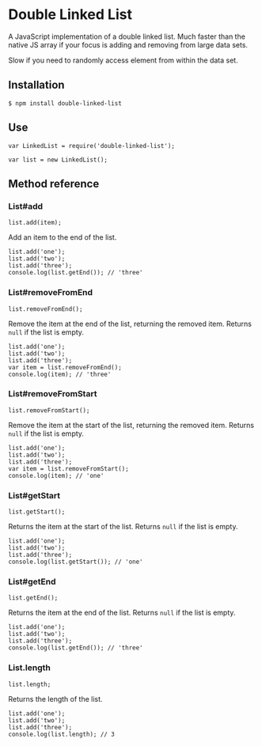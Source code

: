 Double Linked List
==================

A JavaScript implementation of a double linked list. Much faster than the native JS array if your focus is adding
and removing from large data sets. 

Slow if you need to randomly access element from within the data set.

## Installation

    $ npm install double-linked-list
    
## Use

    var LinkedList = require('double-linked-list');
    
    var list = new LinkedList();
    
## Method reference

### List\#add

    list.add(item);

Add an item to the end of the list.

    list.add('one');
    list.add('two');
    list.add('three');
    console.log(list.getEnd()); // 'three'

### List\#removeFromEnd

    list.removeFromEnd();

Remove the item at the end of the list, returning the removed item.
Returns `null` if the list is empty.

    list.add('one');
    list.add('two');
    list.add('three');
    var item = list.removeFromEnd();
    console.log(item); // 'three'
    
### List\#removeFromStart

    list.removeFromStart();

Remove the item at the start of the list, returning the removed item.
Returns `null` if the list is empty.

    list.add('one');
    list.add('two');
    list.add('three');
    var item = list.removeFromStart();
    console.log(item); // 'one'
    
### List\#getStart

    list.getStart();
    
Returns the item at the start of the list.
Returns `null` if the list is empty.

    list.add('one');
    list.add('two');
    list.add('three');
    console.log(list.getStart()); // 'one'
    
### List\#getEnd

    list.getEnd();
    
Returns the item at the end of the list.
Returns `null` if the list is empty.

    list.add('one');
    list.add('two');
    list.add('three');
    console.log(list.getEnd()); // 'three'
    
### List.length

    list.length;
    
Returns the length of the list.

    list.add('one');
    list.add('two');
    list.add('three');
    console.log(list.length); // 3